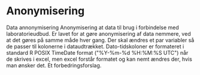 # Anonymisering
Data annonymisering 
Anonymisering at data til brug i forbindelse med laboratorieudbud. 
Er lavet for at gøre anonymisering af data nemmere, ved at det gøres på samme måde hver gang. 
Der skal ændres et par variabler så de passer til kolonerne i dataudtrækket. Dato-tidskoloner er formateret i standard R POSIX TimeDate format ("%Y-%m-%d %H:%M:%S UTC") når de skrives i excel, men excel forstår formatet og kan nemt ændres der, hvis man ønsker det. Et forbedringsforslag.     
